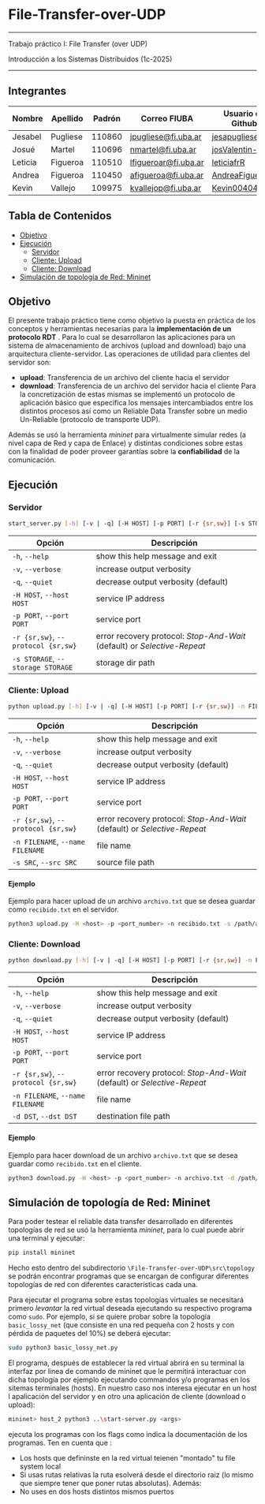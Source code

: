 # File-Transfer-over-UDP

***
Trabajo práctico I: File Transfer (over UDP)

Introducción a los Sistemas Distribuidos (1c-2025)
***

## Integrantes
| Nombre   | Apellido  | Padrón | Correo FIUBA         | Usuario de Github                                 |
|----------|-----------|--------|----------------------|--------------------------------------------------|
| Jesabel  | Pugliese  | 110860 | jpugliese@fi.uba.ar |  [jesapugliese](https://github.com/jesapugliese) |
| Josué    | Martel    | 110696 | nmartel@fi.uba.ar   | [josValentin-fiuba](https://github.com/josValentin-fiuba) |
| Leticia  | Figueroa  | 110510 | lfigueroar@fi.uba.ar| [leticiafrR](https://github.com/leticiafrR)      |
| Andrea   | Figueroa  | 110450 | afigueroa@fi.uba.ar | [AndreaFigueroaR](https://github.com/AndreaFigueroaR)      |
| Kevin    | Vallejo   | 109975 | kvallejop@fi.uba.ar | [Kevin00404](https://github.com/Kevin00404) |

## Tabla de Contenidos

- [Objetivo](#objetivo)
- [Ejecución](#ejecución)
    - [Servidor](#servidor)
    - [Cliente: Upload](#cliente-upload)
    - [Cliente: Download](#cliente-download)
- [Simulación de topología de Red: Mininet](#simulación-de-topología-de-red-mininet)

## Objetivo
 El presente trabajo práctico tiene como objetivo la puesta en práctica de los conceptos y herramientas necesarias para la **implementación de un protocolo RDT** . 
 Para lo cual se desarrollaron las aplicaciones para un sistema de almacenamiento de archivos (upload and download) bajo una arquitectura cliente-servidor.
 Las operaciones de utilidad para clientes del servidor son:
-  **upload**: Transferencia de un archivo del cliente hacia el servidor
-  **download**: Transferencia de un archivo del servidor hacia el cliente
Para la concretización de estas mismas se implementó un protocolo de aplicación básico que especifica los mensajes intercambiados entre los distintos procesos así como un Reliable Data Transfer sobre un medio Un-Reliable (protocolo de transporte UDP).

 Además se usó la herramienta _mininet_ para virtualmente simular redes (a nivel capa de Red y capa de Enlace) y distintas condiciones sobre estas con la finalidad de poder proveer garantías sobre la **confiabilidad** de la comunicación.

## Ejecución

### Servidor

``` bash
start_server.py [-h] [-v | -q] [-H HOST] [-p PORT] [-r {sr,sw}] [-s STORAGE]
```

| Opción | Descripción |
|-|-|
| `-h`, `--help` | show this help message and exit |
| `-v`, `--verbose` | increase output verbosity |
| `-q`, `--quiet` | decrease output verbosity (default) |
| `-H HOST`, `--host HOST` | service IP address |
| `-p PORT`, `--port PORT` | service port |
| `-r {sr,sw}`, `--protocol {sr,sw}` | error recovery protocol: _Stop-And-Wait_ (default) or _Selective-Repeat_ |
| `-s STORAGE`, `--storage STORAGE` | storage dir path |

### Cliente: Upload

``` bash
python upload.py [-h] [-v | -q] [-H HOST] [-p PORT] [-r {sr,sw}] -n FILENAME -s SRC
```

| Opción | Descripción |
|-|-|
| `-h`, `--help` | show this help message and exit |
| `-v`, `--verbose` | increase output verbosity |
| `-q`, `--quiet` | decrease output verbosity (default) |
| `-H HOST`, `--host HOST` | service IP address |
| `-p PORT`, `--port PORT` | service port |
| `-r {sr,sw}`, `--protocol {sr,sw}` | error recovery protocol: _Stop-And-Wait_ (default) or _Selective-Repeat_ |
| `-n FILENAME`, `--name FILENAME` | file name |
| `-s SRC`, `--src SRC` | source file path |

#### Ejemplo

Ejemplo para hacer upload de un archivo `archivo.txt` que se desea guardar como `recibido.txt` en el servidor.

```bash
python3 upload.py -H <host> -p <port_number> -n recibido.txt -s /path/archivo.txt
```

### Cliente: Download

``` bash
python download.py [-h] [-v | -q] [-H HOST] [-p PORT] [-r {sr,sw}] -n FILENAME [-d DST]
```

| Opción | Descripción |
|-|-|
| `-h`, `--help` | show this help message and exit |
| `-v`, `--verbose` | increase output verbosity |
| `-q`, `--quiet` | decrease output verbosity (default) |
| `-H HOST`, `--host HOST` | service IP address |
| `-p PORT`, `--port PORT` | service port |
| `-r {sr,sw}`, `--protocol {sr,sw}` | error recovery protocol: _Stop-And-Wait_ (default) or _Selective-Repeat_ |
| `-n FILENAME`, `--name FILENAME` | file name |
| `-d DST`, `--dst DST` | destination file path |

#### Ejemplo

Ejemplo para hacer download de un archivo `archivo.txt` que se desea guardar como `recibido.txt` en el cliente.

```bash
python3 download.py -H <host> -p <port_number> -n archivo.txt -d /path/recibido.txt
```

## Simulación de topología de Red: Mininet
Para poder testear el reliable data transfer desarrollado en diferentes topologías de red se usó la herramienta _mininet_, para lo cual puede abrir una terminal y ejecutar:
``` bash
pip install mininet
```
Hecho esto dentro del subdirectorio `\File-Transfer-over-UDP\src\topology` se podrán encontrar programas que se encargan de configurar diferentes topologías de red con diferentes características cada una. 

Para ejecutar el programa sobre estas topologías virtuales se necesitará primero _levantar_ la red virtual deseada ejecutando su respectivo programa como `sudo`. Por ejemplo, si se quiere probar sobre la topología `basic_lossy_net` (que consiste en una red pequeña con 2 hosts y con pérdida de paquetes del 10%) se deberá ejecutar:
``` bash
sudo python3 basic_lossy_net.py
```
El programa, después de establecer la red virtual abrirá en su terminal la interfaz por linea de comando de mininet que le permitirá interactuar con dicha topología por ejemplo ejecutando commandos y/o programas en los sitemas terminales (hosts). En nuestro caso nos interesa ejecutar en un host l apalicación del servidor y en otro una aplicación de cliente (download o upload):

``` bash
mininet> host_2 python3 ..\start-server.py <args>
```
ejecuta los programas con los flags como indica la documentación de los programas. 
Ten en cuenta que :
- Los hosts que defininste en la red virtual teienen "montado" tu file system local
- Si usas rutas relativas la ruta esolverá desde el directorio raiz (lo mismo que siempre tener que poner rutas absolutas).
Además:
- No uses en dos hosts distintos mismos puertos